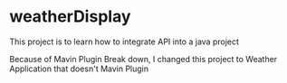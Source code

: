 # weatherDisplay
This project is to learn how to integrate API into a java project

Because of Mavin Plugin Break down, I changed this project to Weather Application that doesn't Mavin Plugin

